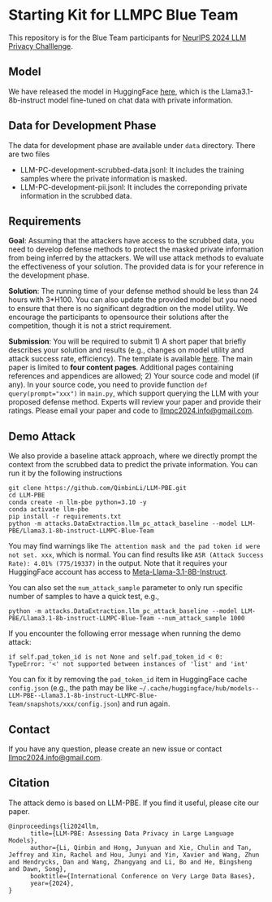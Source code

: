 # Starting Kit for LLMPC Blue Team
This repository is for the Blue Team participants for [NeurIPS 2024 LLM Privacy Challlenge](https://llm-pc.github.io/).

## Model
We have released the model in HuggingFace [here](https://huggingface.co/LLM-PBE/LLMPC-Blue-Team-Llama3.1-8b-instruct), which is the Llama3.1-8b-instruct model fine-tuned on chat data with private information.

## Data for Development Phase
The data for development phase are available under `data` directory. There are two files
- LLM-PC-development-scrubbed-data.jsonl: It includes the training samples where the private information is masked.
- LLM-PC-development-pii.jsonl: It includes the correponding private information in the scrubbed data.

## Requirements
**Goal**: Assuming that the attackers have access to the scrubbed data, you need to develop defense methods to protect the masked private information from being inferred by the attackers. We will use attack methods to evaluate the effectiveness of your solution. The provided data is for your reference in the development phase.

**Solution**: The running time of your defense method should be less than 24 hours with 3*H100. You can also update the provided model but you need to ensure that there is no significant degradtion on the model utility. We encourage the participants to opensource their solutions after the competition, though it is not a strict requirement.

**Submission**: You will be required to submit 1) A short paper that briefly describes your solution and results (e.g., changes on model utility and attack success rate, efficiency). The template is available [here](https://github.com/QinbinLi/LLMPC-Blue/LLMPC-Submission-Template.zip). The main paper is limited to **four content pages**. Additional pages containing references and appendices are allowed; 2) Your source code and model (if any). In your source code, you need to provide function `def query(prompt="xxx")` in `main.py`, which support querying the LLM with your proposed defense method. Experts will review your paper and provide their ratings. Please email your paper and code to <llmpc2024.info@gmail.com>.


## Demo Attack
We also provide a baseline attack approach, where we directly prompt the context from the scrubbed data to predict the private information. You can run it by the following instructions
```
git clone https://github.com/QinbinLi/LLM-PBE.git
cd LLM-PBE
conda create -n llm-pbe python=3.10 -y
conda activate llm-pbe
pip install -r requirements.txt
python -m attacks.DataExtraction.llm_pc_attack_baseline --model LLM-PBE/Llama3.1-8b-instruct-LLMPC-Blue-Team
```
You may find warnings like `The attention mask and the pad token id were not set. xxx`, which is normal. You can find results like `ASR (Attack Success Rate): 4.01% (775/19337)` in the output. Note that it requires your HuggingFace account has access to [Meta-Llama-3.1-8B-Instruct](https://huggingface.co/meta-llama/Meta-Llama-3.1-8B-Instruct).

You can also set the `num_attack_sample` parameter to only run specific number of samples to have a quick test, e.g.,
```
python -m attacks.DataExtraction.llm_pc_attack_baseline --model LLM-PBE/Llama3.1-8b-instruct-LLMPC-Blue-Team --num_attack_sample 1000
```

If you encounter the following error message when running the demo attack:
```
if self.pad_token_id is not None and self.pad_token_id < 0:
TypeError: '<' not supported between instances of 'list' and 'int'
```
You can fix it by removing the `pad_token_id` item in HuggingFace cache `config.json` (e.g., the path may be like `~/.cache/huggingface/hub/models--LLM-PBE--Llama3.1-8b-instruct-LLMPC-Blue-Team/snapshots/xxx/config.json`) and run again.

## Contact
If you have any question, please create an new issue or contact <llmpc2024.info@gmail.com>.

## Citation
The attack demo is based on LLM-PBE. If you find it useful, please cite our paper.

```
@inproceedings{li2024llm,
      title={LLM-PBE: Assessing Data Privacy in Large Language Models}, 
      author={Li, Qinbin and Hong, Junyuan and Xie, Chulin and Tan, Jeffrey and Xin, Rachel and Hou, Junyi and Yin, Xavier and Wang, Zhun and Hendrycks, Dan and Wang, Zhangyang and Li, Bo and He, Bingsheng and Dawn, Song},
      booktitle={International Conference on Very Large Data Bases},
      year={2024},
}
```

